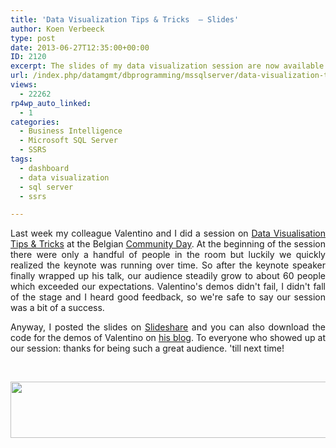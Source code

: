 ```yaml
---
title: 'Data Visualization Tips & Tricks  – Slides'
author: Koen Verbeeck
type: post
date: 2013-06-27T12:35:00+00:00
ID: 2120
excerpt: The slides of my data visualization session are now available for download.
url: /index.php/datamgmt/dbprogramming/mssqlserver/data-visualization-tips-tricks-slides/
views:
  - 22262
rp4wp_auto_linked:
  - 1
categories:
  - Business Intelligence
  - Microsoft SQL Server
  - SSRS
tags:
  - dashboard
  - data visualization
  - sql server
  - ssrs

---
```

<p style="text-align: justify;">
  Last week my colleague Valentino and I did a session on <a href="/index.php/DataMgmt/business-intelligence-1/data-visualization-tips-tricks">Data Visualisation Tips & Tricks</a> at the Belgian <a href="http://www.communityday.be/">Community Day</a>. At the beginning of the session there were only a handful of people in the room but luckily we quickly realized the keynote was running over time. So after the keynote speaker finally wrapped up his talk, our audience steadily grow to about 60 people which exceeded our expectations. Valentino's demos didn't fail, I didn't fall of the stage and I heard good feedback, so we're safe to say our session was a bit of a success.
</p>

<p style="text-align: justify;">
  Anyway, I posted the slides on <a href="http://www.slideshare.net/KoenVerbeeck/data-visualization-tips-tricks-23479927">Slideshare</a> and you can also download the code for the demos of Valentino on <a href="http://blog.hoegaerden.be/2013/06/21/community-day-data-visualization-tips-tricks-download/">his blog</a>. To everyone who showed up at our session: thanks for being such a great audience. 'till next time!
</p>

<p style="text-align: justify;">
   
</p>

<div class="image_block">
  <a href="/media/users/koenverbeeck/ComDayBe2013/long.png?mtime=1370952579"><img src="https://lessthandot.z19.web.core.windows.net/wp-content/uploads/users/koenverbeeck/ComDayBe2013/long.png?mtime=1370952579" alt="" width="600" height="90" /></a>
</div>